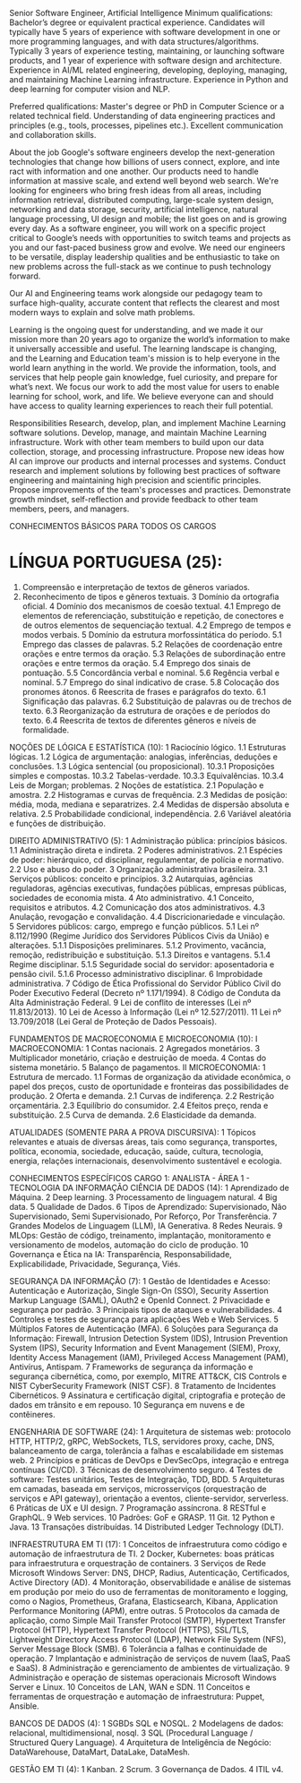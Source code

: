 Senior Software Engineer, Artificial Intelligence
Minimum qualifications:
Bachelor’s degree or equivalent practical experience.
Candidates will typically have 5 years of experience with software development in one or more programming languages, and with data structures/algorithms.
Typically 3 years of experience testing, maintaining, or launching software products, and 1 year of experience with software design and architecture.
Experience in AI/ML related engineering, developing, deploying, managing, and maintaining Machine Learning infrastructure.
Experience in Python and deep learning for computer vision and NLP.

Preferred qualifications:
Master's degree or PhD in Computer Science or a related technical field.
Understanding of data engineering practices and principles (e.g., tools, processes, pipelines etc.).
Excellent communication and collaboration skills.

About the job
Google's software engineers develop the next-generation technologies that change how billions of users connect, explore, and inte
ract with information and one another. Our products need to handle information at massive scale, and extend well beyond web search. We're looking for engineers who bring fresh ideas from all areas, including information retrieval, distributed computing, large-scale system design, networking and data storage, security, artificial intelligence, natural language processing, UI design and mobile; the list goes on and is growing every day. As a software engineer, you will work on a specific project critical to Google’s needs with opportunities to switch teams and projects as you and our fast-paced business grow and evolve. We need our engineers to be versatile, display leadership qualities and be enthusiastic to take on new problems across the full-stack as we continue to push technology forward.

Our AI and Engineering teams work alongside our pedagogy team to surface high-quality, accurate content that reflects the clearest and most modern ways to explain and solve math problems.

Learning is the ongoing quest for understanding, and we made it our mission more than 20 years ago to organize the world’s information to make it universally accessible and useful. The learning landscape is changing, and the Learning and Education team's mission is to help everyone in the world learn anything in the world. We provide the information, tools, and services that help people gain knowledge, fuel curiosity, and prepare for what’s next. We focus our work to add the most value for users to enable learning for school, work, and life. We believe everyone can and should have access to quality learning experiences to reach their full potential.

Responsibilities
Research, develop, plan, and implement Machine Learning software solutions. Develop, manage, and maintain Machine Learning infrastructure.
Work with other team members to build upon our data collection, storage, and processing infrastructure.
Propose new ideas how AI can improve our products and internal processes and systems.
Conduct research and implement solutions by following best practices of software engineering and maintaining high precision and scientific principles.
Propose improvements of the team's processes and practices. Demonstrate growth mindset, self-reflection and provide feedback to other team members, peers, and managers.

CONHECIMENTOS BÁSICOS PARA TODOS OS CARGOS

# LÍNGUA PORTUGUESA (25):

1. Compreensão e interpretação de textos de gêneros variados.
2. Reconhecimento de tipos e gêneros textuais. 3 Domínio da ortografia oficial. 4 Domínio dos mecanismos de
   coesão textual. 4.1 Emprego de elementos de referenciação, substituição e repetição, de conectores e de
   outros elementos de sequenciação textual. 4.2 Emprego de tempos e modos verbais. 5 Domínio da estrutura
   morfossintática do período. 5.1 Emprego das classes de palavras. 5.2 Relações de coordenação entre orações
   e entre termos da oração. 5.3 Relações de subordinação entre orações e entre termos da oração. 5.4 Emprego
   dos sinais de pontuação. 5.5 Concordância verbal e nominal. 5.6 Regência verbal e nominal. 5.7 Emprego do
   sinal indicativo de crase. 5.8 Colocação dos pronomes átonos. 6 Reescrita de frases e parágrafos do texto. 6.1
   Significação das palavras. 6.2 Substituição de palavras ou de trechos de texto. 6.3 Reorganização da estrutura
   de orações e de períodos do texto. 6.4 Reescrita de textos de diferentes gêneros e níveis de formalidade.

NOÇÕES DE LÓGICA E ESTATÍSTICA (10): 1 Raciocínio lógico. 1.1 Estruturas lógicas. 1.2 Lógica de
argumentação: analogias, inferências, deduções e conclusões. 1.3 Lógica sentencial (ou proposicional). 10.3.1
Proposições simples e compostas. 10.3.2 Tabelas-verdade. 10.3.3 Equivalências. 10.3.4 Leis de Morgan;
problemas. 2 Noções de estatística. 2.1 População e amostra. 2.2 Histogramas e curvas de frequência. 2.3
Medidas de posição: média, moda, mediana e separatrizes. 2.4 Medidas de dispersão absoluta e relativa. 2.5
Probabilidade condicional, independência. 2.6 Variável aleatória e funções de distribuição.

DIREITO ADMINISTRATIVO (5): 1 Administração pública: princípios básicos. 1.1 Administração direta e
indireta. 2 Poderes administrativos. 2.1 Espécies de poder: hierárquico, cd disciplinar, regulamentar, de polícia e
normativo. 2.2 Uso e abuso do poder. 3 Organização administrativa brasileira. 3.1 Serviços públicos: conceito
e princípios. 3.2 Autarquias, agências reguladoras, agências executivas, fundações públicas, empresas
públicas, sociedades de economia mista. 4 Ato administrativo. 4.1 Conceito, requisitos e atributos. 4.2
Comunicação dos atos administrativos. 4.3 Anulação, revogação e convalidação. 4.4 Discricionariedade e
vinculação. 5 Servidores públicos: cargo, emprego e função públicos. 5.1 Lei nº 8.112/1990 (Regime Jurídico
dos Servidores Públicos Civis da União) e alterações. 5.1.1 Disposições preliminares. 5.1.2 Provimento,
vacância, remoção, redistribuição e substituição. 5.1.3 Direitos e vantagens. 5.1.4 Regime disciplinar. 5.1.5
Seguridade social do servidor: aposentadoria e pensão civil. 5.1.6 Processo administrativo disciplinar. 6
Improbidade administrativa. 7 Código de Ética Profissional do Servidor Público Civil do Poder Executivo
Federal (Decreto nº 1.171/1994). 8 Código de Conduta da Alta Administração Federal. 9 Lei de conflito de
interesses (Lei nº 11.813/2013). 10 Lei de Acesso à Informação (Lei nº 12.527/2011). 11 Lei nº 13.709/2018
(Lei Geral de Proteção de Dados Pessoais).

FUNDAMENTOS DE MACROECONOMIA E MICROECONOMIA (10): I MACROECONOMIA: 1 Contas nacionais.
2 Agregados monetários. 3 Multiplicador monetário, criação e destruição de moeda. 4 Contas do sistema
monetário. 5 Balanço de pagamentos. II MICROECONOMIA: 1 Estrutura de mercado. 1.1 Formas de
organização da atividade econômica, o papel dos preços, custo de oportunidade e fronteiras das
possibilidades de produção. 2 Oferta e demanda. 2.1 Curvas de indiferença. 2.2 Restrição orçamentária. 2.3
Equilíbrio do consumidor. 2.4 Efeitos preço, renda e substituição. 2.5 Curva de demanda. 2.6 Elasticidade da
demanda.

ATUALIDADES (SOMENTE PARA A PROVA DISCURSIVA): 1 Tópicos relevantes e atuais de diversas áreas, tais
como segurança, transportes, política, economia, sociedade, educação, saúde, cultura, tecnologia, energia,
relações internacionais, desenvolvimento sustentável e ecologia.

CONHECIMENTOS ESPECÍFICOS
CARGO 1: ANALISTA - ÁREA 1 - TECNOLOGIA DA INFORMAÇÃO
CIÊNCIA DE DADOS (14): 1 Aprendizado de Máquina. 2 Deep learning. 3 Processamento de linguagem natural.
4 Big data. 5 Qualidade de Dados. 6 Tipos de Aprendizado: Supervisionado, Não Supervisionado, Semi
Supervisionado, Por Reforço, Por Transferência. 7 Grandes Modelos de Linguagem (LLM), IA Generativa. 8
Redes Neurais. 9 MLOps: Gestão de código, treinamento, implantação, monitoramento e versionamento de
modelos, automação do ciclo de produção. 10 Governança e Ética na IA: Transparência, Responsabilidade,
Explicabilidade, Privacidade, Segurança, Viés.

SEGURANÇA DA INFORMAÇÃO (7): 1 Gestão de Identidades e Acesso: Autenticação e Autorização, Single
Sign-On (SSO), Security Assertion Markup Language (SAML), OAuth2 e OpenId Connect. 2 Privacidade e
segurança por padrão. 3 Principais tipos de ataques e vulnerabilidades. 4 Controles e testes de segurança
para aplicações Web e Web Services. 5 Múltiplos Fatores de Autenticação (MFA). 6 Soluções para Segurança
da Informação: Firewall, Intrusion Detection System (IDS), Intrusion Prevention System (IPS), Security
Information and Event Management (SIEM), Proxy, Identity Access Management (IAM), Privileged Access
Management (PAM), Antivírus, Antispam. 7 Frameworks de segurança da informação e segurança
cibernética, como, por exemplo, MITRE ATT&CK, CIS Controls e NIST CyberSecurity Framework (NIST CSF). 8
Tratamento de Incidentes Cibernéticos. 9 Assinatura e certificação digital, criptografia e proteção de dados
em trânsito e em repouso. 10 Segurança em nuvens e de contêineres.

ENGENHARIA DE SOFTWARE (24): 1 Arquitetura de sistemas web: protocolo HTTP, HTTP/2, gRPC,
WebSockets, TLS, servidores proxy, cache, DNS, balanceamento de carga, tolerância a falhas e escalabilidade
em sistemas web. 2 Princípios e práticas de DevOps e DevSecOps, integração e entrega contínuas (CI/CD). 3
Técnicas de desenvolvimento seguro. 4 Testes de software: Testes unitários, Testes de Integração, TDD, BDD.
5 Arquiteturas em camadas, baseada em serviços, microsserviços (orquestração de serviços e API gateway),
orientação a eventos, cliente-servidor, serverless. 6 Práticas de UX e UI design. 7 Programação assíncrona. 8
RESTful e GraphQL. 9 Web services. 10 Padrões: GoF e GRASP. 11 Git. 12 Python e Java. 13 Transações
distribuídas. 14 Distributed Ledger Technology (DLT).

INFRAESTRUTURA EM TI (17): 1 Conceitos de infraestrutura como código e automação de infraestrutura de
TI. 2 Docker, Kubernetes: boas práticas para infraestrutura e orquestração de containers. 3 Serviços de Rede
Microsoft Windows Server: DNS, DHCP, Radius, Autenticação, Certificados, Active Directory (AD). 4
Monitoração, observabilidade e análise de sistemas em produção por meio do uso de ferramentas de
monitoramento e logging, como o Nagios, Prometheus, Grafana, Elasticsearch, Kibana, Application
Performance Monitoring (APM), entre outras. 5 Protocolos da camada de aplicação, como Simple Mail
Transfer Protocol (SMTP), Hypertext Transfer Protocol (HTTP), Hypertext Transfer Protocol (HTTPS), SSL/TLS,
Lightweight Directory Access Protocol (LDAP), Network File System (NFS), Server Message Block (SMB). 6
Tolerância a falhas e continuidade de operação. 7 Implantação e administração de serviços de nuvem (IaaS,
PaaS e SaaS). 8 Administração e gerenciamento de ambientes de virtualização. 9 Administração e operação
de sistemas operacionais Microsoft Windows Server e Linux. 10 Conceitos de LAN, WAN e SDN. 11 Conceitos
e ferramentas de orquestração e automação de infraestrutura: Puppet, Ansible.

BANCOS DE DADOS (4): 1 SGBDs SQL e NOSQL. 2 Modelagens de dados: relacional, multidimensional, nosql.
3 SQL (Procedural Language / Structured Query Language). 4 Arquitetura de Inteligência de Negócio:
DataWarehouse, DataMart, DataLake, DataMesh.

GESTÃO EM TI (4): 1 Kanban. 2 Scrum. 3 Governança de Dados. 4 ITIL v4.
